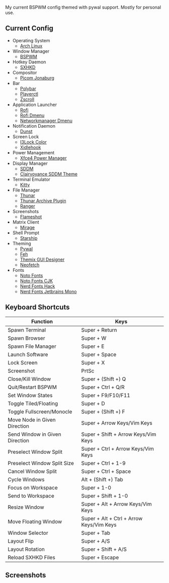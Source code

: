 My current BSPWM config themed with pywal support. Mostly for personal use.

## Current Config

- Operating System
  - [Arch Linux](https://archlinux.org/)
- Window Manager
  - [BSPWM](https://github.com/baskerville/bspwm)
- Hotkey Daemon
  - [SXHKD](https://github.com/baskerville/sxhkd)
- Compositor
  - [Picom Jonaburg](https://github.com/jonaburg/picom)
- Bar
  - [Polybar](https://github.com/polybar/polybar)
  - [Playerctl](https://github.com/altdesktop/playerctl)
  - [Zscroll](https://github.com/noctuid/zscroll)
- Application Launcher
  - [Rofi](https://github.com/davatorium/rofi)
  - [Rofi Dmenu](https://aur.archlinux.org/packages/rofi-dmenu/)
  - [Networkmanager Dmenu](https://github.com/firecat53/networkmanager-dmenu)
- Notification Daemon
  - [Dunst](https://github.com/dunst-project/dunst)
- Screen Lock
  - [I3Lock Color](https://github.com/Raymo111/i3lock-color)
  - [Xidlehook](https://github.com/jD91mZM2/xidlehook)
- Power Management
  - [Xfce4 Power Manager](https://github.com/GalliumOS/xfce4-power-manager)
- Display Manager
  - [SDDM](https://github.com/sddm/sddm)
  - [Clairvoyance SDDM Theme](https://github.com/eayus/sddm-theme-clairvoyance)
- Terminal Emulator
  - [Kitty](https://github.com/kovidgoyal/kitty)
- File Manager
  - [Thunar](https://github.com/xfce-mirror/thunar)
  - [Thunar Archive Plugin](https://github.com/andreldm/thunar-archive-plugin)
  - [Ranger](https://github.com/ranger/ranger)
- Screenshots
  - [Flameshot](https://github.com/flameshot-org/flameshot)
- Matrix Client
  - [Mirage](https://github.com/mirukana/mirage)
- Shell Prompt
  - [Starship](https://github.com/starship/starship)
- Theming
  - [Pywal](https://github.com/dylanaraps/pywal)
  - [Feh](https://github.com/derf/feh)
  - [Themix GUI Designer](https://github.com/themix-project/oomox)
  - [Neofetch](https://github.com/dylanaraps/neofetch)
- Fonts
  - [Noto Fonts](https://archlinux.org/packages/extra/any/noto-fonts/)
  - [Noto Fonts CJK](https://archlinux.org/packages/extra/any/noto-fonts-cjk/)
  - [Nerd Fonts Hack](https://aur.archlinux.org/packages/nerd-fonts-hack/)
  - [Nerd Fonts Jetbrains Mono](https://aur.archlinux.org/packages/nerd-fonts-jetbrains-mono/)

## Keyboard Shortcuts

| Function                        | Keys                                     |
| ------------------------------- | ---------------------------------------- |
| Spawn Terminal                  | Super + Return                           |
| Spawn Browser                   | Super + W                                |
| Spawn File Manager              | Super + E                                |
| Launch Software                 | Super + Space                            |
| Lock Screen                     | Super + X                                |
| Screenshot                      | PrtSc                                    |
| Close/Kill Window               | Super + (Shift +) Q                      |
| Quit/Restart BSPWM              | Super + Ctrl + Q/R                       |
| Set Window States               | Super + F9/F10/F11                       |
| Toggle Tiled/Floating           | Super + D                                |
| Toggle Fullscreen/Monocle       | Super + (Shift +) F                      |
| Move Node in Given Direction    | Super + Arrow Keys/Vim Keys              |
| Send Window in Given Direction  | Super + Shift + Arrow Keys/Vim Keys      |
| Preselect Window Split          | Super + Ctrl + Arrow Keys/Vim Keys       |
| Preselect Window Split Size     | Super + Ctrl + 1-9                       |
| Cancel Window Split             | Super + Ctrl + Space                     |
| Cycle Windows                   | Alt + (Shift +) Tab                      |
| Focus on Workspace              | Super + 1-0                              |
| Send to Workspace               | Super + Shift + 1-0                      |
| Resize Window                   | Super + Alt + Arrow Keys/Vim Keys        |
| Move Floating Window            | Super + Alt + Ctrl + Arrow Keys/Vim Keys |
| Window Selector                 | Super + Tab                              |
| Layout Flip                     | Super + A/S                              |
| Layout Rotation                 | Super + Shift + A/S                      |
| Reload SXHKD Files              | Super + Escape                           |

## Screenshots
